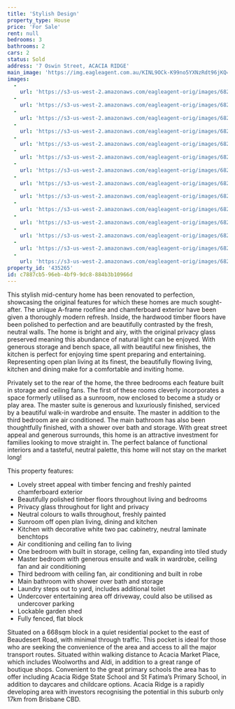 ```yaml
---
title: 'Stylish Design'
property_type: House
price: 'For Sale'
rent: null
bedrooms: 3
bathrooms: 2
cars: 2
status: Sold
address: '7 Oswin Street, ACACIA RIDGE'
main_image: 'https://img.eagleagent.com.au/KINL9OCk-K99no5YXNzRdt96jKQ=/1280x854/smart/https://s3-us-west-2.amazonaws.com/eagleagent-orig/images/6822433/130105822-image-M.jpg'
images:
  -
    url: 'https://s3-us-west-2.amazonaws.com/eagleagent-orig/images/6822446/130105822-image-N.jpg'
  -
    url: 'https://s3-us-west-2.amazonaws.com/eagleagent-orig/images/6822445/130105822-image-L.jpg'
  -
    url: 'https://s3-us-west-2.amazonaws.com/eagleagent-orig/images/6822444/130105822-image-K.jpg'
  -
    url: 'https://s3-us-west-2.amazonaws.com/eagleagent-orig/images/6822443/130105822-image-J.jpg'
  -
    url: 'https://s3-us-west-2.amazonaws.com/eagleagent-orig/images/6822442/130105822-image-I.jpg'
  -
    url: 'https://s3-us-west-2.amazonaws.com/eagleagent-orig/images/6822441/130105822-image-H.jpg'
  -
    url: 'https://s3-us-west-2.amazonaws.com/eagleagent-orig/images/6822440/130105822-image-G.jpg'
  -
    url: 'https://s3-us-west-2.amazonaws.com/eagleagent-orig/images/6822439/130105822-image-F.jpg'
  -
    url: 'https://s3-us-west-2.amazonaws.com/eagleagent-orig/images/6822438/130105822-image-E.jpg'
  -
    url: 'https://s3-us-west-2.amazonaws.com/eagleagent-orig/images/6822437/130105822-image-D.jpg'
  -
    url: 'https://s3-us-west-2.amazonaws.com/eagleagent-orig/images/6822436/130105822-image-C.jpg'
  -
    url: 'https://s3-us-west-2.amazonaws.com/eagleagent-orig/images/6822435/130105822-image-B.jpg'
  -
    url: 'https://s3-us-west-2.amazonaws.com/eagleagent-orig/images/6822434/130105822-image-A.jpg'
  -
    url: 'https://s3-us-west-2.amazonaws.com/eagleagent-orig/images/6822433/130105822-image-M.jpg'
property_id: '435265'
id: c7887cb5-96eb-4bf9-9dc8-884b3b10966d
---
```

This stylish mid-century home has been renovated to perfection, showcasing the original features for which these homes are much sought-after. The unique A-frame roofline and chamferboard exterior have been given a thoroughly modern refresh. Inside, the hardwood timber floors have been polished to perfection and are beautifully contrasted by the fresh, neutral walls. The home is bright and airy, with the original privacy glass preserved meaning this abundance of natural light can be enjoyed. With generous storage and bench space, all with beautiful new finishes, the kitchen is perfect for enjoying time spent preparing and entertaining. Representing open plan living at its finest, the beautifully flowing living, kitchen and dining make for a comfortable and inviting home.

Privately set to the rear of the home, the three bedrooms each feature built in storage and ceiling fans. The first of these rooms cleverly incorporates a space formerly utilised as a sunroom, now enclosed to become a study or play area. The master suite is generous and luxuriously finished, serviced by a beautiful walk-in wardrobe and ensuite. The master in addition to the third bedroom are air conditioned. The main bathroom has also been thoughtfully finished, with a shower over bath and storage. With great street appeal and generous surrounds, this home is an attractive investment for families looking to move straight in. The perfect balance of functional interiors and a tasteful, neutral palette, this home will not stay on the market long!

This property features:

*  Lovely street appeal with timber fencing and freshly painted chamferboard exterior
*  Beautifully polished timber floors throughout living and bedrooms
*  Privacy glass throughout for light and privacy
*  Neutral colours to walls throughout, freshly painted
*  Sunroom off open plan living, dining and kitchen
*  Kitchen with decorative white two pac cabinetry, neutral laminate benchtops
*  Air conditioning and ceiling fan to living
*  One bedroom with built in storage, ceiling fan, expanding into tiled study
*  Master bedroom with generous ensuite and walk in wardrobe, ceiling fan and air conditioning
*  Third bedroom with ceiling fan, air conditioning and built in robe
*  Main bathroom with shower over bath and storage
*  Laundry steps out to yard, includes additional toilet
*  Undercover entertaining area off driveway, could also be utilised as undercover parking
*  Lockable garden shed
*  Fully fenced, flat block

Situated on a 668sqm block in a quiet residential pocket to the east of Beaudesert Road, with minimal through traffic. This pocket is ideal for those who are seeking the convenience of the area and access to all the major transport routes. Situated within walking distance to Acacia Market Place, which includes Woolworths and Aldi, in addition to a great range of boutique shops. Convenient to the great primary schools the area has to offer including Acacia Ridge State School and St Fatima’s Primary School, in addition to daycares and childcare options. Acacia Ridge is a rapidly developing area with investors recognising the potential in this suburb only 17km from Brisbane CBD.